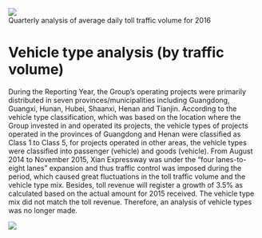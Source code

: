 ![](tmpe_wpk6db/899f6cb6cc04ddf03bc8e700c78bc6dfd13072a5321797de064b9a0a87699986.jpg)  
Quarterly analysis of average daily toll traffic volume for 2016  

# Vehicle type analysis (by traffic volume)  

During the Reporting Year, the Group’s operating projects were primarily distributed in seven provinces/municipalities including Guangdong, Guangxi, Hunan, Hubei, Shaanxi, Henan and Tianjin. According to the vehicle type classification, which was based on the location where the Group invested in and operated its projects, the vehicle types of projects operated in the provinces of Guangdong and Henan were classified as Class 1 to Class 5, for projects operated in other areas, the vehicle types were classified into passenger (vehicle) and goods (vehicle). From August 2014 to November 2015, Xian Expressway was under the “four lanes-to-eight lanes” expansion and thus traffic control was imposed during the period, which caused great fluctuations in the toll traffic volume and the vehicle type mix. Besides, toll revenue will register a growth of $3 . 5 \%$ as calculated based on the actual amount for 2015 received. The vehicle type mix did not match the toll revenue. Therefore, an analysis of vehicle types was no longer made.  

![](tmpe_wpk6db/25d506d67491805c7f711c7dd9a0bcce380c261dfa2b0a666e2ffb588444c591.jpg)  